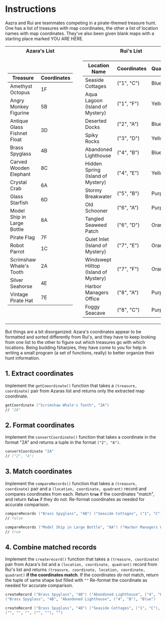 # Instructions

Aazra and Rui are teammates competing in a pirate-themed treasure hunt.
One has a list of treasures with map coordinates, the other a list of location names with map coordinates.
They've also been given blank maps with a starting place marked YOU ARE HERE.

<table>
<tr><th>Azara's List</th><th></th><th>Rui's List</th></tr>
<tr><td>

| Treasure                    | Coordinates |
| --------------------------- | ----------- |
| Amethyst Octopus            | 1F          |
| Angry Monkey Figurine       | 5B          |
| Antique Glass Fishnet Float | 3D          |
| Brass Spyglass              | 4B          |
| Carved Wooden Elephant      | 8C          |
| Crystal Crab                | 6A          |
| Glass Starfish              | 6D          |
| Model Ship in Large Bottle  | 8A          |
| Pirate Flag                 | 7F          |
| Robot Parrot                | 1C          |
| Scrimshaw Whale's Tooth     | 2A          |
| Silver Seahorse             | 4E          |
| Vintage Pirate Hat          | 7E          |

</td><td></td><td>

| Location Name                         | Coordinates | Quandrant |
| ------------------------------------- | ----------- | --------- |
| Seaside Cottages                      | ("1", "C")  | Blue      |
| Aqua Lagoon (Island of Mystery)       | ("1", "F")  | Yellow    |
| Deserted Docks                        | ("2", "A")  | Blue      |
| Spiky Rocks                           | ("3", "D")  | Yellow    |
| Abandoned Lighthouse                  | ("4", "B")  | Blue      |
| Hidden Spring (Island of Mystery)     | ("4", "E")  | Yellow    |
| Stormy Breakwater                     | ("5", "B")  | Purple    |
| Old Schooner                          | ("6", "A")  | Purple    |
| Tangled Seaweed Patch                 | ("6", "D")  | Orange    |
| Quiet Inlet (Island of Mystery)       | ("7", "E")  | Orange    |
| Windswept Hilltop (Island of Mystery) | ("7", "F")  | Orange    |
| Harbor Managers Office                | ("8", "A")  | Purple    |
| Foggy Seacave                         | ("8", "C")  | Purple    |

</td></tr>
</table>

But things are a bit disorganized: Azara's coordinates appear to be formatted and sorted differently from Rui's, and they have to keep looking from one list to the other to figure out which treasures go with which locations.
Being budding fsharpies, they have come to you for help in writing a small program (a set of functions, really) to better organize their hunt information.

## 1. Extract coordinates

Implement the `getCooordinate()` function that takes a `(treasure, coordinate)` pair from Azaras list and returns only the extracted map coordinate.
```fsharp
getCoordinate ("Scrimshaw Whale's Tooth", "2A")
// "2A"
```

## 2. Format coordinates

Implement the `convertCoordinate()` function that takes a coordinate in the format "2A" and returns a tuple in the format `("2", "A")`.
```fsharp
convertCoordinate "2A"
// ("2", "A")
```

## 3. Match coordinates

Implement the `compareRecords()` function that takes a `(treasure, coordinate)` pair and a `(location, coordinate, quadrant)` record and compares coordinates from each.
Return **`true`** if the coordinates "match", and return **`false`** if they do not.
Re-format coordinates as needed for accurate comparison.
```fsharp
compareRecords ("Brass Spyglass", "4B") ("Seaside Cottages", ("1", "C"), "blue")
// false

compareRecords ("Model Ship in Large Bottle", "8A") ("Harbor Managers Office", ("8", "A"), "purple")
// true
```

## 4. Combine matched records

Implement the `createrecord()` function that takes a `(treasure, coordinate)` pair from Azara's list and a `(location, coordinate, quadrant)` record from Rui's list and returns `(treasure, coordinate, location, coordinate, quadrant)` **if the coordinates match**.
If the coordinates _do not_ match, return the tuple of same shape but filled with `""`
Re-format the coordinate as needed for accurate comparison.
```fsharp
createRecord ("Brass Spyglass", "4B") ("Abandoned Lighthouse", ("4", "B"), "Blue")
("Brass Spyglass", "4B", "Abandoned Lighthouse", ("4", "B"), "Blue")

createRecord ("Brass Spyglass", "4B") ("Seaside Cottages", ("1", "C"), "Blue")
("", "", "", ("", ""), "")
```
